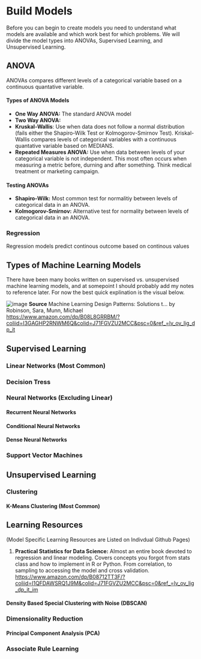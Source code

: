 # Build Models 

Before you can begin to create models you need to understand what models are available and which work best for which problems. We will divide the model types into ANOVAs, Supervised Learning, and Unsupervised Learning.  

## ANOVA 
ANOVAs compares different levels of a categorical variable based on a continuous quantative variable. 

#### Types of ANOVA Models 
- **One Way ANOVA:** The standard ANOVA model 
- **Two Way ANOVA:** 
- **Kruskal-Wallis**: Use when data does not follow a normal distribution (fails either the Shapiro-Wilk Test or Kolmogorov-Smirnov Test). Kriskal-Wallis compares levels of categorical variables with a continuous quantative variable based on MEDIANS. 
- **Repeated Measures ANOVA:** Use when data between levels of your categorical variable is not independent. This most often occurs when measuring a metric before, durning and after something. Think medical treatment or marketing campaign.

#### Testing ANOVAs 
- **Shapiro-Wilk:** Most common test for normalitiy between levels of categorical data in an ANOVA. 
- **Kolmogorov-Smirnov:** Alternative test for normality between levels of categorical data in an ANOVA. 

### Regression 

Regression models predict continous outcome based on continous values 

## Types of Machine Learning Models 

There have been many books written on supervised vs. unsupervised machine learning models, and at somepoint I should probably add my notes to reference later. For now the best quick explination is the visual below. 

![image](https://user-images.githubusercontent.com/28680575/105462091-26a49900-5c5c-11eb-9b0a-3bc20e23d08c.png)
**Source** Machine Learning Design Patterns: Solutions t… by Robinson, Sara, Munn, Michael
https://www.amazon.com/dp/B08L8GRRBM/?coliid=I3GAGHP2RNWM6Q&colid=J71FGVZU2MCC&psc=0&ref_=lv_ov_lig_dp_it

## Supervised Learning 

### Linear Networks (Most Common) 

### Decision Tress 

### Neural Networks (Excluding Linear) 
#### Recurrent Neural Networks 
#### Conditional Neural Networks 
#### Dense Neural Networks 

### Support Vector Machines 

## Unsupervised Learning 

### Clustering 
#### K-Means Clustering (Most Common) 

## Learning Resources 
(Model Specific Learning Resources are Listed on Indivdual Github Pages) 

1. **Practical Statistics for Data Science:** Almost an entire book devoted to regression and linear modeling. Covers concepts you forgot from stats class and how to implement in R or Python. From correlation, to sampling to accessing the model and cross validation. 
https://www.amazon.com/dp/B08712TT3F/?coliid=I1QFDAWSRQ1J9M&colid=J71FGVZU2MCC&psc=0&ref_=lv_ov_lig_dp_it_im

#### Density Based Special Clustering with Noise (DBSCAN) 

### Dimensionality Reduction 

#### Principal Component Analysis (PCA) 

### Associate Rule Learning 

